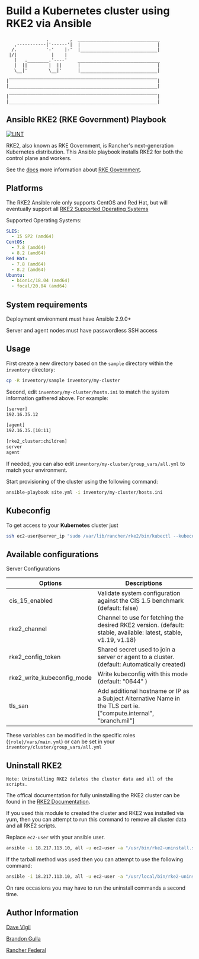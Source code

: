 Build a Kubernetes cluster using RKE2 via Ansible
=========
```
               ,        ,  _______________________________
   ,-----------|'------'|  |                             |
  /.           '-'    |-'  |_____________________________|
 |/|             |    |
   |   .________.'----'    _______________________________
   |  ||        |  ||      |                             |
   \__|'        \__|'      |_____________________________|

|‾‾‾‾‾‾‾‾‾‾‾‾‾‾‾‾‾‾‾‾‾‾‾‾‾‾‾‾‾‾‾‾‾‾‾‾‾‾‾‾‾‾‾‾‾‾‾‾‾‾‾‾‾‾‾‾|
|________________________________________________________|

|‾‾‾‾‾‾‾‾‾‾‾‾‾‾‾‾‾‾‾‾‾‾‾‾‾‾‾‾‾‾‾‾‾‾‾‾‾‾‾‾‾‾‾‾‾‾‾‾‾‾‾‾‾‾‾‾|
|________________________________________________________|
```

Ansible RKE2 (RKE Government) Playbook
---------
[![LINT](https://github.com/rancherfederal/rke2-ansible/actions/workflows/ci.yml/badge.svg)](https://github.com/rancherfederal/rke2-ansible/actions/workflows/ci.yml)

RKE2, also known as RKE Government, is Rancher's next-generation Kubernetes distribution. This Ansible  playbook installs RKE2 for both the control plane and workers.

See the [docs](https://docs.rke2.io/) more information about [RKE Government](https://docs.rke2.io/).


Platforms
---------
The RKE2 Ansible role only supports CentOS and Red Hat, but will eventually support all [RKE2 Supported Operating Systems](https://docs.rke2.io/install/requirements/#operating-systems)

Supported Operating Systems:
```yaml
SLES:
  - 15 SP2 (amd64)
CentOS:
  - 7.8 (amd64)
  - 8.2 (amd64)
Red Hat:
  - 7.8 (amd64)
  - 8.2 (amd64)
Ubuntu:
  - bionic/18.04 (amd64)
  - focal/20.04 (amd64)
```


System requirements
-------------------

Deployment environment must have Ansible 2.9.0+

Server and agent nodes must have passwordless SSH access

Usage
-----

First create a new directory based on the `sample` directory within the `inventory` directory:

```bash
cp -R inventory/sample inventory/my-cluster
```

Second, edit `inventory/my-cluster/hosts.ini` to match the system information gathered above. For example:

```bash
[server]
192.16.35.12

[agent]
192.16.35.[10:11]

[rke2_cluster:children]
server
agent
```

If needed, you can also edit `inventory/my-cluster/group_vars/all.yml` to match your environment.

Start provisioning of the cluster using the following command:

```bash
ansible-playbook site.yml -i inventory/my-cluster/hosts.ini
```

Kubeconfig
----------

To get access to your **Kubernetes** cluster just

```bash
ssh ec2-user@server_ip "sudo /var/lib/rancher/rke2/bin/kubectl --kubeconfig /etc/rancher/rke2/rke2.yaml get nodes"
```

Available configurations
------------------------
Server Configurations

| Options | Descriptions|
|---------|-------------|
| cis_15_enabled | Validate system configuration against the CIS 1.5 benchmark (default: false) |
| rke2_channel | Channel to use for fetching the desired RKE2 version.  (default: stable, available: latest, stable, v1.19, v1.18)
| rke2_config_token | Shared secret used to join a server or agent to a cluster. (default: Automatically created) |
| rke2_write_kubeconfig_mode | Write kubeconfig with this mode (default: "0644" ) |
| tls_san | Add additional hostname or IP as a Subject Alternative Name in the TLS cert ie. ["compute.internal", "branch.mil"] |

These variables can be modified in the specific roles (`{role}/vars/main.yml`) or can be set in your `inventory/cluster/group_vars/all.yml`


Uninstall RKE2
---------------
    Note: Uninstalling RKE2 deletes the cluster data and all of the scripts.
The offical documentation for fully uninstalling the RKE2 cluster can be found in the [RKE2 Documentation](https://docs.rke2.io/install/uninstall/).

If you used this module to created the cluster and RKE2 was installed via yum, then you can attempt to run this command to remove all cluster data and all RKE2 scripts.

Replace `ec2-user` with your ansible user.
```bash
ansible -i 18.217.113.10, all -u ec2-user -a "/usr/bin/rke2-uninstall.sh"
```

If the tarball method was used then you can attempt to use the following command:
```bash
ansible -i 18.217.113.10, all -u ec2-user -a "/usr/local/bin/rke2-uninstall.sh"
```
On rare occasions you may have to run the uninstall commands a second time.


Author Information
------------------

[Dave Vigil](https://github.com/dgvigil)

[Brandon Gulla](https://github.com/bgulla)

[Rancher Federal](https://rancherfederal.com/)
